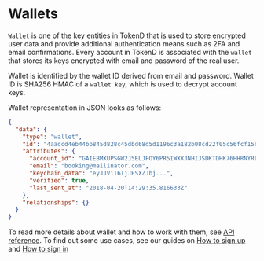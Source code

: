 # Wallets

`Wallet` is one of the key entities in TokenD that is used to store 
encrypted user data and provide additional authentication means such as 2FA and email confirmations. Every 
account in TokenD is associated with the `wallet` that stores its keys encrypted
with email and password of the real user.

Wallet is identified by the wallet ID derived from email and password. Wallet ID
is SHA256 HMAC of a `wallet key`, which is used to decrypt account
keys. 

Wallet representation in JSON looks as follows:

```json
{
  "data": {
    "type": "wallet",
    "id": "4aadcd4eb44bb845d828c45dbd68d5d1196c3a182b08cd22f05c56fcf15b153c",
    "attributes": {
      "account_id": "GAIEBMXUPSGW2J5ELJFOY6PR5IWXXJNHIJSDKTDHK76HHRNYRL2QYU4O",
      "email": "booking@mailinator.com",
      "keychain_data": "eyJJViI6IjJESXZJbj...",
      "verified": true,
      "last_sent_at": "2018-04-20T14:29:35.816633Z"
    },
    "relationships": {}
  }
}
```

To read more details about wallet and how to work with them, see [API reference][1]. 
To find out some use cases, see our guides on [How to sign up][2] and 
[How to sign in][3]


[1]: https://tokend.gitlab.io/docs/?http#wallets
[2]: /tech/guides/sign_up.md
[3]: /tech/guides/sign_in.md
